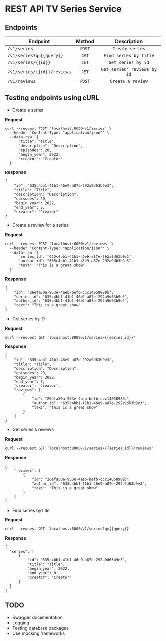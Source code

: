 # REST API TV Series Service

## Endpoints

| Endpoint                    | Method | Description |
| --------------------------- | :----: | :-------------------------: |
| `/v1/series`                | `POST` | `Create series`             |
| `/v1/series?q={{query}}`    | `GET`  | `Find series by title`      |
| `/v1/series/{{id}}`         | `GET`  | `Get series by id`          |
| `/v1/series/{{id}}/reviews` | `GET`  | `Get series' reviews by id` |
| `/v1/reviews`               | `POST` | `Create a review`           |

## Testing endpoints using cURL

- Create a series

**Request**

```
curl --request POST 'localhost:8000/v1/series' \
  --header 'Content-Type: "application/json"' \
  --data-raw '{
      "title": "Title",
      "description": "Description",
      "episodes": 20,
      "begin_year": 2022,
      "creator": "Creator"
  }'
```

**Response**
```
{
    "id": "635c4bb1-41b1-46e9-a87e-292a9d63b9e3",
    "title": "Title",
    "description": "Description",
    "episodes": 20,
    "begin_year": 2022,
    "end_year": 0,
    "creator": "Creator"
}
```

- Create a review for a series

**Request**

```
curl --request POST 'localhost:8000/v1/reviews' \
  --header 'Content-Type: "application/json"' \
  --data-raw '{
      "series_id": "635c4bb1-41b1-46e9-a87e-292a9d63b9e3",
      "author_id": "635c4bb1-41b1-46e9-a87e-292a9d63b9e3",
      "text": "This is a great show"
  }'
```

**Response**

```
{
    "id": "26efa50a-953e-4aeb-befb-ccc14058989b",
    "series_id": "635c4bb1-41b1-46e9-a87e-292a9d63b9e3",
    "author_id": "635c4bb1-41b1-46e9-a87e-292a9d63b9e3",
    "text": "This is a great show"
}
```

- Get series by ID

**Request**

`curl --request GET 'localhost:8000/v1/series/{{series_id}}'`

**Response**

```
{
    "id": "635c4bb1-41b1-46e9-a87e-292a9d63b9e3",
    "title": "Title",
    "description": "Description",
    "episodes": 20,
    "begin_year": 2022,
    "end_year": 0,
    "creator": "Creator",
    "reviews": [
        {
            "id": "26efa50a-953e-4aeb-befb-ccc14058989b",
            "author_id": "635c4bb1-41b1-46e9-a87e-292a9d63b9e3",
            "text": "This is a great show"
        }
    ]
}
```

- Get series's reviews

**Request**

`curl --request GET 'localhost:8000/v1/series/{{series_id}}/reviews'`

**Response**

```
{
    "reviews": [
        {
            "id": "26efa50a-953e-4aeb-befb-ccc14058989b",
            "author_id": "635c4bb1-41b1-46e9-a87e-292a9d63b9e3",
            "text": "This is a great show"
        }
    ]
}
```

- Find series by title

**Request**

`curl --request GET 'localhost:8000/v1/series?q={{query}}'`

**Response**

```
{
  "series": [
      {
          "id": "635c4bb1-41b1-46e9-a87e-292a9d63b9e3",
          "title": "Title",
          "begin_year": 2022,
          "end_year": 0,
          "creator": "Creator"
      }
  ]
}
```

## TODO

- Swagger documentation
- Logging 
- Testing database packages
- Use mocking frameworks
